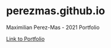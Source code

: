 # perezmas.github.io
Maximilian Perez-Mas - 2021 Portfolio

[Link to Portfolio](https://perezmas.github.io/)
